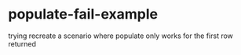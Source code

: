 # populate-fail-example
trying recreate a scenario where populate only works for the first row returned
